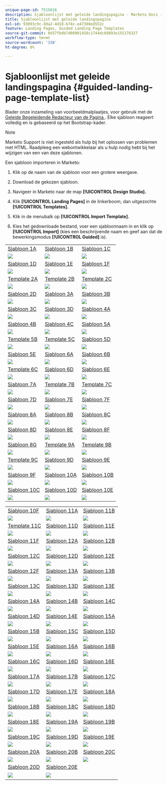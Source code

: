 ```yaml
---
unique-page-id: 7515616
description: Sjabloonlijst met geleide landingspagina - Marketo Docs - Productdocumentatie
title: Sjabloonlijst met geleide landingspagina
exl-id: 93893c9c-dda2-4d18-b74c-e47388ed552c
feature: Landing Pages, Guided Landing Page Templates
source-git-commit: 0d37fbdb7d08901458c1744dc68893e155176327
workflow-type: tm+mt
source-wordcount: '338'
ht-degree: 0%

---
```


# Sjabloonlijst met geleide landingspagina {#guided-landing-page-template-list}

Blader onze inzameling van voorbeeldmalplaatjes, voor gebruik met de [ Geleide Begeleidende Redacteur van de Pagina ](/help/marketo/product-docs/demand-generation/landing-pages/guided-landing-pages/create-a-guided-landing-page.md). Elke sjabloon reageert volledig en is gebaseerd op het Bootstrap-kader.

>[!NOTE]
>
>Marketo Support is niet ingesteld als hulp bij het oplossen van problemen met HTML. Raadpleeg een webontwikkelaar als u hulp nodig hebt bij het wijzigen van een van deze sjablonen.

Een sjabloon importeren in Marketo:

1. Klik op de naam van de sjabloon voor een grotere weergave.
1. Download de gekozen sjabloon.
1. Navigeer in Marketo naar de map **[!UICONTROL Design Studio].**
1. Klik **[!UICONTROL Landing Pages]** in de linkerboom, dan uitgezochte **[!UICONTROL Templates].**

1. Klik in de menubalk op **[!UICONTROL Import Template].**
1. Kies het gedownloade bestand, voer een sjabloonnaam in en klik op **[!UICONTROL Import]** (kies een beschrijvende naam en geef aan dat de bewerkingsmodus **[!UICONTROL Guided]** is).

<table>
<tr>
<td><a href="/help/marketo/product-docs/demand-generation/landing-pages/landing-page-templates/guided-landing-page-templates/template-1a.md">Sjabloon 1A</a></td>
<td><a href="/help/marketo/product-docs/demand-generation/landing-pages/landing-page-templates/guided-landing-page-templates/template-1b.md">Sjabloon 1B</a></td>
<td><a href="/help/marketo/product-docs/demand-generation/landing-pages/landing-page-templates/guided-landing-page-templates/template-1c.md">Sjabloon 1C</a></td>
<tr>
<td><img src="assets/1a.jpg"></td>
<td><img src="assets/1b.jpg"></td>
<td><img src="assets/1c.jpg"></td>
</tr>
<tr>
<td><a href="/help/marketo/product-docs/demand-generation/landing-pages/landing-page-templates/guided-landing-page-templates/template-1d.md">Sjabloon 1D</a></td>
<td><a href="/help/marketo/product-docs/demand-generation/landing-pages/landing-page-templates/guided-landing-page-templates/template-1e.md">Sjabloon 1E</a></td>
<td><a href="/help/marketo/product-docs/demand-generation/landing-pages/landing-page-templates/guided-landing-page-templates/template-1f.md">Sjabloon 1F</a></td>
</tr>
<tr>
<td><img src="assets/1d.jpg"></td>
<td><img src="assets/1e.jpg"></td>
<td><img src="assets/1f.jpg"></td>
</tr>
<tr>
<td><a href="/help/marketo/product-docs/demand-generation/landing-pages/landing-page-templates/guided-landing-page-templates/template-2a.md">Template 2A</a></td>
<td><a href="/help/marketo/product-docs/demand-generation/landing-pages/landing-page-templates/guided-landing-page-templates/template-2b.md">Template 2B</a></td>
<td><a href="/help/marketo/product-docs/demand-generation/landing-pages/landing-page-templates/guided-landing-page-templates/template-2c.md">Template 2C</a></td>
</tr>
<tr>
<td><img src="assets/2a.jpg"></td>
<td><img src="assets/2b.jpg"></td>
<td><img src="assets/2c.jpg"></td>
</tr>
<tr>
<td><a href="/help/marketo/product-docs/demand-generation/landing-pages/landing-page-templates/guided-landing-page-templates/template-2d.md">Sjabloon 2D</a></td>
<td><a href="/help/marketo/product-docs/demand-generation/landing-pages/landing-page-templates/guided-landing-page-templates/template-3a.md">Sjabloon 3A</a></td>
<td><a href="/help/marketo/product-docs/demand-generation/landing-pages/landing-page-templates/guided-landing-page-templates/template-3b.md">Sjabloon 3B</a></td>
</tr>
<tr>
<td><img src="assets/2d.jpg"></td>
<td><img src="assets/3a.jpg"></td>
<td><img src="assets/3b.jpg"></td>
</tr>
<tr>
<td><a href="/help/marketo/product-docs/demand-generation/landing-pages/landing-page-templates/guided-landing-page-templates/template-3c.md">Sjabloon 3C</a></td>
<td><a href="/help/marketo/product-docs/demand-generation/landing-pages/landing-page-templates/guided-landing-page-templates/template-3d.md">Sjabloon 3D</a></td>
<td><a href="/help/marketo/product-docs/demand-generation/landing-pages/landing-page-templates/guided-landing-page-templates/template-4a.md">Sjabloon 4A</a></td>
</tr>
<tr>
<td><img src="assets/3c.jpg"></td>
<td><img src="assets/3d.jpg"></td>
<td><img src="assets/4a.jpg"></td>
</tr>
<tr>
<td><a href="/help/marketo/product-docs/demand-generation/landing-pages/landing-page-templates/guided-landing-page-templates/template-4b.md">Sjabloon 4B</a></td>
<td><a href="/help/marketo/product-docs/demand-generation/landing-pages/landing-page-templates/guided-landing-page-templates/template-4c.md">Sjabloon 4C</a></td>
<td><a href="/help/marketo/product-docs/demand-generation/landing-pages/landing-page-templates/guided-landing-page-templates/template-5a.md">Sjabloon 5A</a></td>
</tr>
<tr>
<td><img src="assets/4b.jpg"></td>
<td><img src="assets/4c.jpg"></td>
<td><img src="assets/5a.jpg"></td>
</tr>
<tr>
<td><a href="/help/marketo/product-docs/demand-generation/landing-pages/landing-page-templates/guided-landing-page-templates/template-5b.md">Template 5B</a></td>
<td><a href="/help/marketo/product-docs/demand-generation/landing-pages/landing-page-templates/guided-landing-page-templates/template-5c.md">Template 5C</a></td>
<td><a href="/help/marketo/product-docs/demand-generation/landing-pages/landing-page-templates/guided-landing-page-templates/template-5d.md">Sjabloon 5D</a></td>
</tr>
<tr>
<td><img src="assets/5b.jpg"></td>
<td><img src="assets/5c.jpg"></td>
<td><img src="assets/5d.jpg"></td>
</tr>
<tr>
<td><a href="/help/marketo/product-docs/demand-generation/landing-pages/landing-page-templates/guided-landing-page-templates/template-5e.md">Sjabloon 5E</a></td>
<td><a href="/help/marketo/product-docs/demand-generation/landing-pages/landing-page-templates/guided-landing-page-templates/template-6a.md">Sjabloon 6A</a></td>
<td><a href="/help/marketo/product-docs/demand-generation/landing-pages/landing-page-templates/guided-landing-page-templates/template-6b.md">Sjabloon 6B</a></td>
</tr>
<tr>
<td><img src="assets/5e.jpg"></td>
<td><img src="assets/6a.jpg"></td>
<td><img src="assets/6b.jpg"></td>
</tr>
<tr>
<td><a href="/help/marketo/product-docs/demand-generation/landing-pages/landing-page-templates/guided-landing-page-templates/template-6c.md">Template 6C</a></td>
<td><a href="/help/marketo/product-docs/demand-generation/landing-pages/landing-page-templates/guided-landing-page-templates/template-6d.md">Sjabloon 6D</a></td>
<td><a href="/help/marketo/product-docs/demand-generation/landing-pages/landing-page-templates/guided-landing-page-templates/template-6e.md">Sjabloon 6E</a></td>
</tr>
<tr>
<td><img src="assets/6c.jpg"></td>
<td><img src="assets/6d.jpg"></td>
<td><img src="assets/6e.jpg"></td>
</tr>
<tr>
<td><a href="/help/marketo/product-docs/demand-generation/landing-pages/landing-page-templates/guided-landing-page-templates/template-7a.md">Sjabloon 7A</a></td>
<td><a href="/help/marketo/product-docs/demand-generation/landing-pages/landing-page-templates/guided-landing-page-templates/template-7b.md">Template 7B</a></td>
<td><a href="/help/marketo/product-docs/demand-generation/landing-pages/landing-page-templates/guided-landing-page-templates/template-7c.md">Template 7C</a></td>
</tr>
<tr>
<td><img src="assets/7a.jpg"></td>
<td><img src="assets/7b.jpg"></td>
<td><img src="assets/7c.jpg"></td>
</tr>
<tr>
<td><a href="/help/marketo/product-docs/demand-generation/landing-pages/landing-page-templates/guided-landing-page-templates/template-7d.md">Sjabloon 7D</a></td>
<td><a href="/help/marketo/product-docs/demand-generation/landing-pages/landing-page-templates/guided-landing-page-templates/template-7e.md">Sjabloon 7E</a></td>
<td><a href="/help/marketo/product-docs/demand-generation/landing-pages/landing-page-templates/guided-landing-page-templates/template-7f.md">Sjabloon 7F</a></td>
</tr>
<tr>
<td><img src="assets/7d.jpg"></td>
<td><img src="assets/7e.jpg"></td>
<td><img src="assets/7f.jpg"></td>
</tr>
<tr>
<td><a href="/help/marketo/product-docs/demand-generation/landing-pages/landing-page-templates/guided-landing-page-templates/template-8a.md">Sjabloon 8A</a></td>
<td><a href="/help/marketo/product-docs/demand-generation/landing-pages/landing-page-templates/guided-landing-page-templates/template-8b.md">Sjabloon 8B</a></td>
<td><a href="/help/marketo/product-docs/demand-generation/landing-pages/landing-page-templates/guided-landing-page-templates/template-8c.md">Sjabloon 8C</a></td>
</tr>
<tr>
<td><img src="assets/8a.jpg"></td>
<td><img src="assets/8b.jpg"></td>
<td><img src="assets/8c.jpg"></td>
</tr>
<tr>
<td><a href="/help/marketo/product-docs/demand-generation/landing-pages/landing-page-templates/guided-landing-page-templates/template-8d.md">Sjabloon 8D</a></td>
<td><a href="/help/marketo/product-docs/demand-generation/landing-pages/landing-page-templates/guided-landing-page-templates/template-8e.md">Sjabloon 8E</a></td>
<td><a href="/help/marketo/product-docs/demand-generation/landing-pages/landing-page-templates/guided-landing-page-templates/template-8f.md">Sjabloon 8F</a></td>
</tr>
<tr>
<td><img src="assets/8d.jpg"></td>
<td><img src="assets/8e.jpg"></td>
<td><img src="assets/8f.jpg"></td>
</tr>
<tr>
<td><a href="/help/marketo/product-docs/demand-generation/landing-pages/landing-page-templates/guided-landing-page-templates/template-8g.md">Sjabloon 8G</a></td>
<td><a href="/help/marketo/product-docs/demand-generation/landing-pages/landing-page-templates/guided-landing-page-templates/template-9a.md">Template 9A</a></td>
<td><a href="/help/marketo/product-docs/demand-generation/landing-pages/landing-page-templates/guided-landing-page-templates/template-9b.md">Template 9B</a></td>
</tr>
<tr>
<td><img src="assets/8g.jpg"></td>
<td><img src="assets/9a.jpg"></td>
<td><img src="assets/9b.jpg"></td>
</tr>
<tr>
<td><a href="/help/marketo/product-docs/demand-generation/landing-pages/landing-page-templates/guided-landing-page-templates/template-9c.md">Template 9C</a></td>
<td><a href="/help/marketo/product-docs/demand-generation/landing-pages/landing-page-templates/guided-landing-page-templates/template-9d.md">Sjabloon 9D</a></td>
<td><a href="/help/marketo/product-docs/demand-generation/landing-pages/landing-page-templates/guided-landing-page-templates/template-9e.md">Sjabloon 9E</a></td>
</tr>
<tr>
<td><img src="assets/9c.jpg"></td>
<td><img src="assets/9d.jpg"></td>
<td><img src="assets/9e.jpg"></td>
</tr>
<tr>
<td><a href="/help/marketo/product-docs/demand-generation/landing-pages/landing-page-templates/guided-landing-page-templates/template-9f.md">Sjabloon 9F</a></td>
<td><a href="/help/marketo/product-docs/demand-generation/landing-pages/landing-page-templates/guided-landing-page-templates/template-10a.md">Sjabloon 10A</a></td>
<td><a href="/help/marketo/product-docs/demand-generation/landing-pages/landing-page-templates/guided-landing-page-templates/template-10b.md">Sjabloon 10B</a></td>
</tr>
<tr>
<td><img src="assets/9f.jpg"></td>
<td><img src="assets/10a.jpg"></td>
<td><img src="assets/10b.jpg"></td>
</tr>
<tr>
<td><a href="/help/marketo/product-docs/demand-generation/landing-pages/landing-page-templates/guided-landing-page-templates/template-10c.md">Sjabloon 10C</a></td>
<td><a href="/help/marketo/product-docs/demand-generation/landing-pages/landing-page-templates/guided-landing-page-templates/template-10d.md">Sjabloon 10D</a></td>
<td><a href="/help/marketo/product-docs/demand-generation/landing-pages/landing-page-templates/guided-landing-page-templates/template-10e.md">Sjabloon 10E</a></td>
</tr>
<tr>
<td><img src="assets/10c.jpg"></td>
<td><img src="assets/10d.jpg"></td>
<td><img src="assets/10e.jpg"></td>
</tr>
</table>
<table>
<tr>
<td><a href="/help/marketo/product-docs/demand-generation/landing-pages/landing-page-templates/guided-landing-page-templates/template-10f.md">Sjabloon 10F</a></td>
<td><a href="/help/marketo/product-docs/demand-generation/landing-pages/landing-page-templates/guided-landing-page-templates/template-11a.md">Sjabloon 11A</a></td>
<td><a href="/help/marketo/product-docs/demand-generation/landing-pages/landing-page-templates/guided-landing-page-templates/template-11b.md">Sjabloon 11B</a></td>
</tr>
<tr>
<td><img src="assets/10f.jpg"></td>
<td><img src="assets/11a.jpg"></td>
<td><img src="assets/11b.jpg"></td>
</tr>
<tr>
<td><a href="/help/marketo/product-docs/demand-generation/landing-pages/landing-page-templates/guided-landing-page-templates/template-11c.md">Template 11C</a></td>
<td><a href="/help/marketo/product-docs/demand-generation/landing-pages/landing-page-templates/guided-landing-page-templates/template-11d.md">Sjabloon 11D</a></td>
<td><a href="/help/marketo/product-docs/demand-generation/landing-pages/landing-page-templates/guided-landing-page-templates/template-11e.md">Sjabloon 11E</a></td>
</tr>
<tr>
<td><img src="assets/11c.jpg"></td>
<td><img src="assets/11d.jpg"></td>
<td><img src="assets/11e.jpg"></td>
</tr>
<tr>
<td><a href="/help/marketo/product-docs/demand-generation/landing-pages/landing-page-templates/guided-landing-page-templates/template-11f.md">Sjabloon 11F</a></td>
<td><a href="/help/marketo/product-docs/demand-generation/landing-pages/landing-page-templates/guided-landing-page-templates/template-12a.md">Sjabloon 12A</a></td>
<td><a href="/help/marketo/product-docs/demand-generation/landing-pages/landing-page-templates/guided-landing-page-templates/template-12b.md">Sjabloon 12B</a></td>
</tr>
<tr>
<td><img src="assets/11f.jpg"></td>
<td><img src="assets/12a.jpg"></td>
<td><img src="assets/12b.jpg"></td>
</tr>
<tr>
<td><a href="/help/marketo/product-docs/demand-generation/landing-pages/landing-page-templates/guided-landing-page-templates/template-12c.md">Sjabloon 12C</a></td>
<td><a href="/help/marketo/product-docs/demand-generation/landing-pages/landing-page-templates/guided-landing-page-templates/template-12d.md">Sjabloon 12D</a></td>
<td><a href="/help/marketo/product-docs/demand-generation/landing-pages/landing-page-templates/guided-landing-page-templates/template-12e.md">Sjabloon 12E</a></td>
</tr>
<tr>
<td><img src="assets/12c.jpg"></td>
<td><img src="assets/12d.jpg"></td>
<td><img src="assets/12e.jpg"></td>
</tr>
<tr>
<td><a href="/help/marketo/product-docs/demand-generation/landing-pages/landing-page-templates/guided-landing-page-templates/template-12f.md">Sjabloon 12F</a></td>
<td><a href="/help/marketo/product-docs/demand-generation/landing-pages/landing-page-templates/guided-landing-page-templates/template-13a.md">Sjabloon 13A</a></td>
<td><a href="/help/marketo/product-docs/demand-generation/landing-pages/landing-page-templates/guided-landing-page-templates/template-13b.md">Sjabloon 13B</a></td>
</tr>
<tr>
<td><img src="assets/12f.jpg"></td>
<td><img src="assets/13a.jpg"></td>
<td><img src="assets/13b.jpg"></td>
</tr>
<tr>
<td><a href="/help/marketo/product-docs/demand-generation/landing-pages/landing-page-templates/guided-landing-page-templates/template-13c.md">Sjabloon 13C</a></td>
<td><a href="/help/marketo/product-docs/demand-generation/landing-pages/landing-page-templates/guided-landing-page-templates/template-13d.md">Sjabloon 13D</a></td>
<td><a href="/help/marketo/product-docs/demand-generation/landing-pages/landing-page-templates/guided-landing-page-templates/template-13e.md">Sjabloon 13E</a></td>
</tr>
<tr>
<td><img src="assets/13c.jpg"></td>
<td><img src="assets/13d.jpg"></td>
<td><img src="assets/13e.jpg"></td>
</tr>
<tr>
<td><a href="/help/marketo/product-docs/demand-generation/landing-pages/landing-page-templates/guided-landing-page-templates/template-14a.md">Sjabloon 14A</a></td>
<td><a href="/help/marketo/product-docs/demand-generation/landing-pages/landing-page-templates/guided-landing-page-templates/template-14b.md">Sjabloon 14B</a></td>
<td><a href="/help/marketo/product-docs/demand-generation/landing-pages/landing-page-templates/guided-landing-page-templates/template-14c.md">Sjabloon 14C</a></td>
</tr>
<tr>
<td><img src="assets/14a.jpg"></td>
<td><img src="assets/14b.jpg"></td>
<td><img src="assets/14c.jpg"></td>
</tr>
<tr>
<td><a href="/help/marketo/product-docs/demand-generation/landing-pages/landing-page-templates/guided-landing-page-templates/template-14d.md">Sjabloon 14D</a></td>
<td><a href="/help/marketo/product-docs/demand-generation/landing-pages/landing-page-templates/guided-landing-page-templates/template-14e.md">Sjabloon 14E</a></td>
<td><a href="/help/marketo/product-docs/demand-generation/landing-pages/landing-page-templates/guided-landing-page-templates/template-15a.md">Sjabloon 15A</a></td>
</tr>
<tr>
<td><img src="assets/14d.jpg"></td>
<td><img src="assets/14e.jpg"></td>
<td><img src="assets/15a.jpg"></td>
</tr>
<tr>
<td><a href="/help/marketo/product-docs/demand-generation/landing-pages/landing-page-templates/guided-landing-page-templates/template-15b.md">Sjabloon 15B</a></td>
<td><a href="/help/marketo/product-docs/demand-generation/landing-pages/landing-page-templates/guided-landing-page-templates/template-15c.md">Sjabloon 15C</a></td>
<td><a href="/help/marketo/product-docs/demand-generation/landing-pages/landing-page-templates/guided-landing-page-templates/template-15d.md">Sjabloon 15D</a></td>
</tr>
<tr>
<td><img src="assets/15b.jpg"></td>
<td><img src="assets/15c.jpg"></td>
<td><img src="assets/15d.jpg"></td>
</tr>
<tr>
<td><a href="/help/marketo/product-docs/demand-generation/landing-pages/landing-page-templates/guided-landing-page-templates/template-15e.md">Sjabloon 15E</a></td>
<td><a href="/help/marketo/product-docs/demand-generation/landing-pages/landing-page-templates/guided-landing-page-templates/template-16a.md">Sjabloon 16A</a></td>
<td><a href="/help/marketo/product-docs/demand-generation/landing-pages/landing-page-templates/guided-landing-page-templates/template-16b.md">Sjabloon 16B</a></td>
</tr>
<tr>
<td><img src="assets/15e.jpg"></td>
<td><img src="assets/16a.jpg"></td>
<td><img src="assets/16b.jpg"></td>
</tr>
<tr>
<td><a href="/help/marketo/product-docs/demand-generation/landing-pages/landing-page-templates/guided-landing-page-templates/template-16c.md">Sjabloon 16C</a></td>
<td><a href="/help/marketo/product-docs/demand-generation/landing-pages/landing-page-templates/guided-landing-page-templates/template-16d.md">Sjabloon 16D</a></td>
<td><a href="/help/marketo/product-docs/demand-generation/landing-pages/landing-page-templates/guided-landing-page-templates/template-16e.md">Sjabloon 16E</a></td>
</tr>
<tr>
<td><img src="assets/16c.jpg"></td>
<td><img src="assets/16d.jpg"></td>
<td><img src="assets/16e.jpg"></td>
</tr>
<tr>
<td><a href="/help/marketo/product-docs/demand-generation/landing-pages/landing-page-templates/guided-landing-page-templates/template-17a.md">Sjabloon 17A</a></td>
<td><a href="/help/marketo/product-docs/demand-generation/landing-pages/landing-page-templates/guided-landing-page-templates/template-17b.md">Sjabloon 17B</a></td>
<td><a href="/help/marketo/product-docs/demand-generation/landing-pages/landing-page-templates/guided-landing-page-templates/template-17c.md">Sjabloon 17C</a></td>
</tr>
<tr>
<td><img src="assets/17a.jpg"></td>
<td><img src="assets/17b.jpg"></td>
<td><img src="assets/17c.jpg"></td>
</tr>
<tr>
<td><a href="/help/marketo/product-docs/demand-generation/landing-pages/landing-page-templates/guided-landing-page-templates/template-17d.md">Sjabloon 17D</a></td>
<td><a href="/help/marketo/product-docs/demand-generation/landing-pages/landing-page-templates/guided-landing-page-templates/template-17e.md">Sjabloon 17E</a></td>
<td><a href="/help/marketo/product-docs/demand-generation/landing-pages/landing-page-templates/guided-landing-page-templates/template-18a.md">Sjabloon 18A</a></td>
</tr>
<tr>
<td><img src="assets/17d.jpg"></td>
<td><img src="assets/17e.jpg"></td>
<td><img src="assets/18a.jpg"></td>
</tr>
<tr>
<td><a href="/help/marketo/product-docs/demand-generation/landing-pages/landing-page-templates/guided-landing-page-templates/template-18b.md">Sjabloon 18B</a></td>
<td><a href="/help/marketo/product-docs/demand-generation/landing-pages/landing-page-templates/guided-landing-page-templates/template-18c.md">Sjabloon 18C</a></td>
<td><a href="/help/marketo/product-docs/demand-generation/landing-pages/landing-page-templates/guided-landing-page-templates/template-18d.md">Sjabloon 18D</a></td>
</tr>
<tr>
<td><img src="assets/18b.jpg"></td>
<td><img src="assets/18c.jpg"></td>
<td><img src="assets/18d.jpg"></td>
</tr>
<tr>
<td><a href="/help/marketo/product-docs/demand-generation/landing-pages/landing-page-templates/guided-landing-page-templates/template-18e.md">Sjabloon 18E</a></td>
<td><a href="/help/marketo/product-docs/demand-generation/landing-pages/landing-page-templates/guided-landing-page-templates/template-19a.md">Sjabloon 19A</a></td>
<td><a href="/help/marketo/product-docs/demand-generation/landing-pages/landing-page-templates/guided-landing-page-templates/template-19b.md">Sjabloon 19B</a></td>
</tr>
<tr>
<td><img src="assets/18e.jpg"></td>
<td><img src="assets/19a.jpg"></td>
<td><img src="assets/19b.jpg"></td>
</tr>
<tr>
<td><a href="/help/marketo/product-docs/demand-generation/landing-pages/landing-page-templates/guided-landing-page-templates/template-19c.md">Sjabloon 19C</a></td>
<td><a href="/help/marketo/product-docs/demand-generation/landing-pages/landing-page-templates/guided-landing-page-templates/template-19d.md">Sjabloon 19D</a></td>
<td><a href="/help/marketo/product-docs/demand-generation/landing-pages/landing-page-templates/guided-landing-page-templates/template-19e.md">Sjabloon 19E</a></td>
</tr>
<tr>
<td><img src="assets/19c.jpg"></td>
<td><img src="assets/19d.jpg"></td>
<td><img src="assets/19e.jpg"></td>
</tr>
<tr>
<td><a href="/help/marketo/product-docs/demand-generation/landing-pages/landing-page-templates/guided-landing-page-templates/template-20a.md">Sjabloon 20A</a></td>
<td><a href="/help/marketo/product-docs/demand-generation/landing-pages/landing-page-templates/guided-landing-page-templates/template-20b.md">Sjabloon 20B</a></td>
<td><a href="/help/marketo/product-docs/demand-generation/landing-pages/landing-page-templates/guided-landing-page-templates/template-20c.md">Sjabloon 20C</a></td>
</tr>
<tr>
<td><img src="assets/20a.jpg"></td>
<td><img src="assets/20b.jpg"></td>
<td><img src="assets/20c.jpg"></td>
</tr>
<tr>
<td><a href="/help/marketo/product-docs/demand-generation/landing-pages/landing-page-templates/guided-landing-page-templates/template-20d.md">Sjabloon 20D</a></td>
<td><a href="/help/marketo/product-docs/demand-generation/landing-pages/landing-page-templates/guided-landing-page-templates/template-20e.md">Sjabloon 20E</a></td>
<td> </td>
</tr>
<tr>
<td><img src="assets/20d.jpg"></td>
<td><img src="assets/20e.jpg"></td>
<td> </td>
</tr>
</table>
